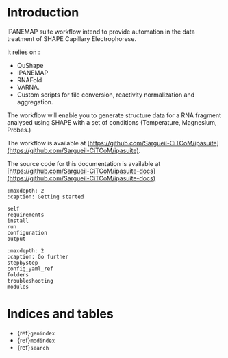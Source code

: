 # Introduction 

IPANEMAP suite workflow intend to provide automation in the data treatment of SHAPE Capillary Electrophorese.

It relies on : 

- QuShape
- IPANEMAP
- RNAFold
- VARNA. 
- Custom scripts for file conversion, reactivity normalization and aggregation.

The workflow will enable you to generate structure data for a RNA fragment analysed using SHAPE with a set of conditions (Temperature, Magnesium, Probes.)

The workflow is available at [https://github.com/Sargueil-CiTCoM/ipasuite](https://github.com/Sargueil-CiTCoM/ipasuite).

The source code for this documentation is available at [https://github.com/Sargueil-CiTCoM/ipasuite-docs](https://github.com/Sargueil-CiTCoM/ipasuite-docs)

```{toctree}
:maxdepth: 2
:caption: Getting started

self
requirements
install
run
configuration
output
```

```{toctree}
:maxdepth: 2
:caption: Go further
stepbystep
config_yaml_ref
folders
troubleshooting
modules

```


Indices and tables
==================

* {ref}`genindex`
* {ref}`modindex`
* {ref}`search`
